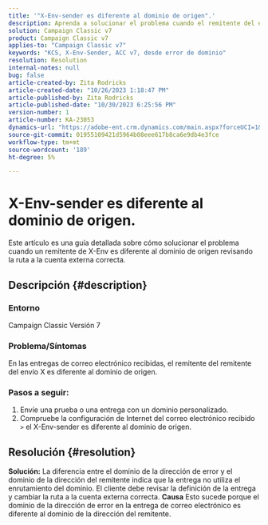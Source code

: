```yaml
---
title: '"X-Env-sender es diferente al dominio de origen".'
description: Aprenda a solucionar el problema cuando el remitente del extremo X es diferente al dominio de origen. Cambie el enrutamiento a la cuenta externa correcta.
solution: Campaign Classic v7
product: Campaign Classic v7
applies-to: "Campaign Classic v7"
keywords: "KCS, X-Env-Sender, ACC v7, desde error de dominio"
resolution: Resolution
internal-notes: null
bug: false
article-created-by: Zita Rodricks
article-created-date: "10/26/2023 1:18:47 PM"
article-published-by: Zita Rodricks
article-published-date: "10/30/2023 6:25:56 PM"
version-number: 1
article-number: KA-23053
dynamics-url: "https://adobe-ent.crm.dynamics.com/main.aspx?forceUCI=1&pagetype=entityrecord&etn=knowledgearticle&id=d912882f-0274-ee11-9ae7-6045bd006b4b"
source-git-commit: 01955109421d5964b08eee617b8ca6e9db4e3fce
workflow-type: tm+mt
source-wordcount: '189'
ht-degree: 5%

---
```


# X-Env-sender es diferente al dominio de origen.


Este artículo es una guía detallada sobre cómo solucionar el problema cuando un remitente de X-Env es diferente al dominio de origen revisando la ruta a la cuenta externa correcta.



## Descripción {#description}


### <b>Entorno</b>

Campaign Classic Versión 7



### <b>Problema/Síntomas</b>

En las entregas de correo electrónico recibidas, el remitente del remitente del envío X es diferente al dominio de origen.

### <b>Pasos a seguir:</b>

1. Envíe una prueba o una entrega con un dominio personalizado.
2. Compruebe la configuración de Internet del correo electrónico recibido `>`  el X-Env-sender es diferente al dominio de origen.



## Resolución {#resolution}

<b>Solución:</b>
La diferencia entre el dominio de la dirección de error y el dominio de la dirección del remitente indica que la entrega no utiliza el enrutamiento del dominio. El cliente debe revisar la definición de la entrega y cambiar la ruta a la cuenta externa correcta.
<b>Causa</b>
Esto sucede porque el dominio de la dirección de error en la entrega de correo electrónico es diferente al dominio de la dirección del remitente.
